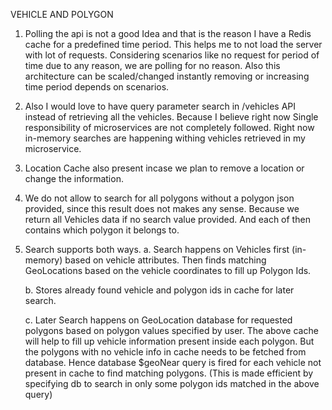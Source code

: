 VEHICLE AND POLYGON

1. Polling the api is not a good Idea and that is the reason I have a Redis cache for a predefined time period.
This helps me to not load the server with lot of requests.
Considering scenarios like no request for period of time due to any reason, we are polling for no reason.
Also this architecture can be scaled/changed  instantly removing or increasing time period depends on scenarios.

2. Also I would love to have query parameter search in /vehicles API instead of
retrieving all the vehicles. Because I believe right now Single responsibility of microservices are not completely
followed. Right now in-memory searches are happening withing vehicles retrieved in my microservice.

3. Location Cache also present incase we plan to remove a location or change the information.

4. We do not allow to search for all polygons without a polygon json provided, since this result does not makes any sense.
Because we return all Vehicles data if no search value provided. And each of then contains which polygon it belongs to.

5. Search supports both ways.
	a. Search happens on Vehicles first (in-memory) based on vehicle attributes. Then finds matching GeoLocations based on the vehicle coordinates to fill up Polygon Ids.

	b. Stores already found vehicle and polygon ids in cache for later search.

	c. Later Search happens on GeoLocation database for requested polygons based on polygon values specified by user.
	The above cache will help to fill up vehicle information present inside each polygon.
	But the polygons with no vehicle info in cache needs to be fetched from database.
	Hence database $geoNear query is fired for each vehicle not present in cache to find matching polygons.
	(This is made efficient by specifying db to search in only some polygon ids matched in the above query)
